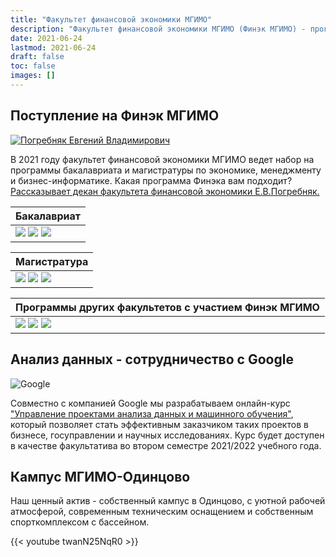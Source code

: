 ```yaml
---
title: "Факультет финансовой экономики МГИМО"
description: "Факультет финансовой экономики МГИМО (Финэк МГИМО) - программы бакалавриата и магистратуры по экономике, менеджменту и бизнес-информатике на собственном кампусе в Одинцово."
date: 2021-06-24
lastmod: 2021-06-24
draft: false
toc: false
images: []
---
```


## Поступление на Финэк МГИМО

[econ]: /program/undergrad/economics
[management]: /program/undergrad/management
[itmb]: /program/undergrad/itmb
[ai]: https://ai.mgimo.ru
[ved]: /program/graduate/firm-economics-ved
[it]: /program/graduate/it-economics-and-data-management
[event]: https://event.mgimo.ru/
[emba]: /program/executive/emba

<a href="https://mgimo.ru/people/pogrebnyak/" class="float-left mr-3 pt-2">
<img
    src="https://mgimo.ru/upload/iblock/341/pogrebnyak.jpg"
    alt="Погребняк Евгений Владимирович"
    title="Погребняк Евгений Владимирович"
    class="rounded-photo"
/>
</a>

В 2021 году факультет финансовой экономики МГИМО
ведет набор на программы бакалавриата и магистратуры
по экономике, менеджменту и бизнес-информатике.
Какая программа Финэка вам подходит?
[Рассказывает декан факультета финансовой экономики Е.В.Погребняк.](about/interview)

| Бакалавриат                                                                                                                                                                                                         |
| ------------------------------------------------------------------------------------------------------------------------------------------------------------------------------------------------------------------- |
| [![](<https://img.shields.io/badge/Экономика_(ФЭТ)-blue>)][econ] [![](<https://img.shields.io/badge/Менеджмент_(ФМ)-blue>)][management] [![](<https://img.shields.io/badge/Бизнес--информатика_(ИТМБ)-blue>)][itmb] |

<div></div>

| Магистратура                                                                                                                                                                                                                  |
| ----------------------------------------------------------------------------------------------------------------------------------------------------------------------------------------------------------------------------- |
| [![](https://img.shields.io/badge/Экономика_фирмы_и_ВЭД-005E7C)][ved] [![](https://img.shields.io/badge/Искусственный_интеллект-005E7C)][ai] [![](https://img.shields.io/badge/Экономика_ИТ_и_управление_данными-005E7C)][it] |

| Программы других факультетов с участием Финэк МГИМО                                                                                                                                                               |
| ----------------------------------------------------------------------------------------------------------------------------------------------------------------------------------------------------------------- |
| ![](https://img.shields.io/badge/Административное_и_финансовое_право-blue) [![](https://img.shields.io/badge/Событийный_менеджмент-005E7C)][event] [![](https://img.shields.io/badge/Executive_MBA-F93943)][emba] |

<!--
## Финэк на других факультетах

![](https://img.shields.io/badge/Административное_и_финансовое_право-blue)
[![](https://img.shields.io/badge/Событийный_менеджмент-005E7C)][event]
[![](https://img.shields.io/badge/Executive_MBA-F93943)][emba]

Мы разработали блок экономических дисциплин для бакалаврской программы
"Административное и финансовое право" Международно-правового факультета МГИМО.

Кафедра менеджмента Финэка МГИМО - выпускающая кафедра программы
"Событийный менеджмент", посвященной индустрии деловых и развлекательных мероприятий.
-->

## Анализ данных - сотрудничество с Google

<img src="/images/logo-google.png" alt="Google" class="float-left mr-3 pt-2">

[ml]: /projects/machine-learning-mgimo-google/

Совместно с компанией Google мы разрабатываем онлайн-курс
["Управление проектами анализа данных и машинного обучения"][ml],
который позволяет стать эффективным заказчиком таких проектов в бизнесе,
госуправлении и научных исследованиях.
Курс будет доступен в качестве факультатива во втором семестре
2021/2022 учебного года.

<!--

## Разработка ИТ - группа компаний РБК

-->

<!--
## Новое в блоге

> [Мы начали блог](/blog/)
-->

## Кампус МГИМО-Одинцово

Наш ценный актив - собственный кампус в Одинцово, с уютной рабочей
атмосферой, современным техническим оснащением и собственным спорткомплексом
с бассейном.

{{< youtube twanN25NqR0 >}}
